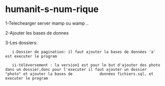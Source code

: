 # humanit-s-num-rique
1-Telechearger server mamp ou wamp ..

2-Ajouter les bases de donnes

3-Les dossiers:

       i-Dossier de pagination: il faut ajouter la bases de données 'a' est executer le program
  
       ii-téléversement : la version1 est pour le but d'ajouter des photo dans un dossier,donc pour l'executer il faut ajouter un dossier "photo" et ajouter la bases de            données fichiers.sql, et executer le program
  
  
